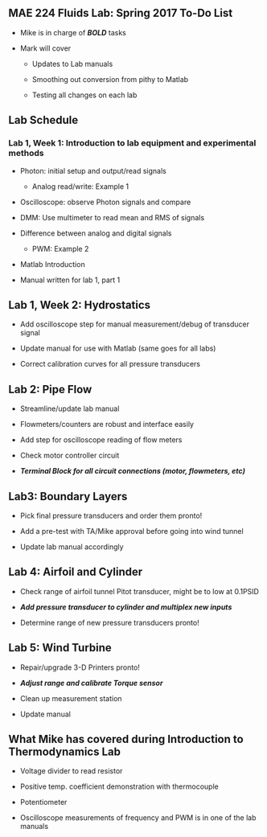 ## MAE 224 Fluids Lab: Spring 2017 To-Do List

- Mike is in charge of **_BOLD_** tasks

- Mark will cover

    * Updates to Lab manuals

    * Smoothing out conversion from pithy to Matlab

    * Testing all changes on each lab

## Lab Schedule

### Lab 1, Week 1: Introduction to lab equipment and experimental methods

- Photon: initial setup and output/read signals

    * Analog read/write: Example 1

- Oscilloscope: observe Photon signals and compare

- DMM: Use multimeter to read mean and RMS of signals

- Difference between analog and digital signals

    * PWM: Example 2

- Matlab Introduction

- Manual written for lab 1, part 1

## Lab 1, Week 2: Hydrostatics

- Add oscilloscope step for manual measurement/debug of transducer signal

- Update manual for use with Matlab (same goes for all labs)

- Correct calibration curves for all pressure transducers

## Lab 2: Pipe Flow

- Streamline/update lab manual

- Flowmeters/counters are robust and interface easily

- Add step for oscilloscope reading of flow meters

- Check motor controller circuit

- **_Terminal Block for all circuit connections (motor, flowmeters, etc)_**

## Lab3: Boundary Layers

- Pick final pressure transducers and order them pronto!

- Add a pre-test with TA/Mike approval before going into wind tunnel

- Update lab manual accordingly

## Lab 4: Airfoil and Cylinder

- Check range of airfoil tunnel Pitot transducer, might be to low at 0.1PSID

- **_Add pressure transducer to cylinder and multiplex new inputs_**

- Determine range of new pressure transducers pronto!

## Lab 5: Wind Turbine

- Repair/upgrade 3-D Printers pronto!

- **_Adjust range and calibrate Torque sensor_**

- Clean up measurement station

- Update manual

## What Mike has covered during Introduction to Thermodynamics Lab

- Voltage divider to read resistor

- Positive temp. coefficient demonstration with thermocouple

- Potentiometer

- Oscilloscope measurements of frequency and PWM is in one of the lab manuals


